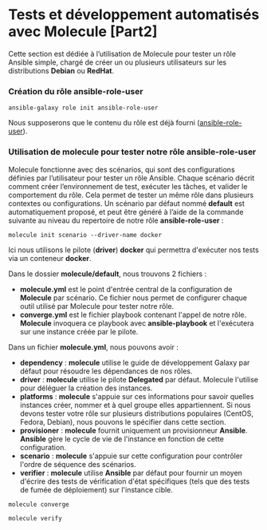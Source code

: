# Tests et développement automatisés avec Molecule [Part2]

Cette section est dédiée à l’utilisation de Molecule pour tester un rôle Ansible simple, chargé de créer un ou plusieurs utilisateurs sur les distributions **Debian** ou **RedHat**.

### Création du rôle ansible-role-user

```
ansible-galaxy role init ansible-role-user
```

Nous supposerons que le contenu du rôle est déjà fourni ([ansible-role-user](./examples/ansible-role-user/)).

### Utilisation de molecule pour tester notre rôle ansible-role-user

Molecule fonctionne avec des scénarios, qui sont des configurations définies par l’utilisateur pour tester un rôle Ansible. Chaque scénario décrit comment créer l’environnement de test, exécuter les tâches, et valider le comportement du rôle. Cela permet de tester un même rôle dans plusieurs contextes ou configurations. Un scénario par défaut nommé **default** est automatiquement proposé, et peut être généré à l’aide de la commande suivante au niveau du repertoire de notre rôle **ansible-role-user** :

```
molecule init scenario --driver-name docker
```

Ici nous utilisons le pilote (**driver**) **docker** qui permettra d'exécuter nos tests via un conteneur **docker**.

Dans le dossier **molecule/default**, nous trouvons 2 fichiers :
- **molecule.yml** est le point d'entrée central de la configuration de **Molecule** par scénario. Ce fichier nous permet de configurer chaque outil utilisé par Molecule pour tester notre rôle.
- **converge.yml** est le fichier playbook contenant l'appel de notre rôle. **Molecule** invoquera ce playbook avec **ansible-playbook** et l'exécutera sur une instance créée par le pilote.

Dans un fichier **molecule.yml**, nous pouvons avoir :
- **dependency** : **molecule** utilise le guide de développement Galaxy par défaut pour résoudre les dépendances de nos rôles.
- **driver** : **molecule** utilise le pilote **Delegated** par défaut. Molecule l'utilise pour déléguer la création des instances.
- **platforms** : **molecule** s'appuie sur ces informations pour savoir quelles instances créer, nommer et à quel groupe elles appartiennent. Si nous devons tester votre rôle sur plusieurs distributions populaires (CentOS, Fedora, Debian), nous pouvons le spécifier dans cette section.
- **provisioner** : **molecule** fournit uniquement un provisionneur **Ansible**. **Ansible** gère le cycle de vie de l'instance en fonction de cette configuration.
- **scenario** : **molecule** s'appuie sur cette configuration pour contrôler l'ordre de séquence des scénarios.
- **verifier** : **molecule** utilise **Ansible** par défaut pour fournir un moyen d'écrire des tests de vérification d'état spécifiques (tels que des tests de fumée de déploiement) sur l'instance cible.

```
molecule converge
```

```
molecule verify
```